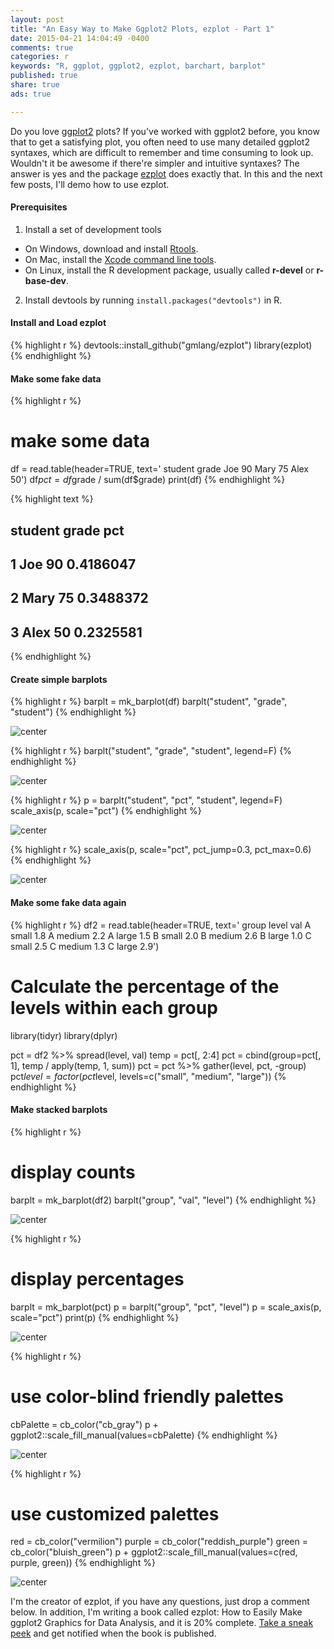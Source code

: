 ```yaml
---
layout: post
title: "An Easy Way to Make Ggplot2 Plots, ezplot - Part 1"
date: 2015-04-21 14:04:49 -0400
comments: true
categories: r
keywords: "R, ggplot, ggplot2, ezplot, barchart, barplot"
published: true
share: true
ads: true

---
```


Do you love [ggplot2](http://ggplot2.org) plots? If you've worked with ggplot2 before, you know that to get a satisfying plot, you often need to use many detailed ggplot2 syntaxes, which are difficult to remember and time consuming to look up. Wouldn't it be awesome if there're simpler and intuitive syntaxes? The answer is yes and the package [ezplot](https://github.com/gmlang/ezplot) does exactly that. In this and the next few posts, I'll demo how to use ezplot.

#### Prerequisites
1. Install a set of development tools
* On Windows, download and install [Rtools](http://cran.r-project.org/bin/windows/Rtools/). 
* On Mac, install the [Xcode command line tools](https://developer.apple.com/downloads). 
* On Linux, install the R development package, usually called **r-devel** or **r-base-dev**.
2. Install devtools by running `install.packages("devtools")` in R.

#### Install and Load ezplot

{% highlight r %}
devtools::install_github("gmlang/ezplot")
library(ezplot)
{% endhighlight %}

#### Make some fake data

{% highlight r %}
# make some data
df = read.table(header=TRUE, text='
student grade
Joe 90
Mary 75
Alex 50')
df$pct = df$grade / sum(df$grade)
print(df)
{% endhighlight %}



{% highlight text %}
##   student grade       pct
## 1     Joe    90 0.4186047
## 2    Mary    75 0.3488372
## 3    Alex    50 0.2325581
{% endhighlight %}

#### Create simple barplots

{% highlight r %}
barplt = mk_barplot(df)
barplt("student", "grade", "student") 
{% endhighlight %}

![center](/../figs/2015-04-21-an-easy-way-to-make-ggplot2-plots-ezplot-part1/unnamed-chunk-3-1.png) 

{% highlight r %}
barplt("student", "grade", "student", legend=F) 
{% endhighlight %}

![center](/../figs/2015-04-21-an-easy-way-to-make-ggplot2-plots-ezplot-part1/unnamed-chunk-3-2.png) 

{% highlight r %}
p = barplt("student", "pct", "student", legend=F) 
scale_axis(p, scale="pct")
{% endhighlight %}

![center](/../figs/2015-04-21-an-easy-way-to-make-ggplot2-plots-ezplot-part1/unnamed-chunk-3-3.png) 

{% highlight r %}
scale_axis(p, scale="pct", pct_jump=0.3, pct_max=0.6)
{% endhighlight %}

![center](/../figs/2015-04-21-an-easy-way-to-make-ggplot2-plots-ezplot-part1/unnamed-chunk-3-4.png) 

#### Make some fake data again

{% highlight r %}
df2 = read.table(header=TRUE, text='
group level val
A      small 1.8
A      medium 2.2
A      large 1.5
B      small 2.0
B      medium 2.6
B      large 1.0
C      small 2.5
C      medium 1.3
C      large 2.9')

# Calculate the percentage of the levels within each group
library(tidyr)
library(dplyr)

pct = df2 %>% spread(level, val)
temp = pct[, 2:4]
pct = cbind(group=pct[, 1], temp / apply(temp, 1, sum))
pct = pct %>% gather(level, pct, -group)
pct$level = factor(pct$level, levels=c("small", "medium", "large"))
{% endhighlight %}

#### Make stacked barplots

{% highlight r %}
# display counts
barplt = mk_barplot(df2)
barplt("group", "val", "level") 
{% endhighlight %}

![center](/../figs/2015-04-21-an-easy-way-to-make-ggplot2-plots-ezplot-part1/unnamed-chunk-5-1.png) 

{% highlight r %}
# display percentages
barplt = mk_barplot(pct)
p = barplt("group", "pct", "level")
p = scale_axis(p, scale="pct")
print(p)
{% endhighlight %}

![center](/../figs/2015-04-21-an-easy-way-to-make-ggplot2-plots-ezplot-part1/unnamed-chunk-5-2.png) 

{% highlight r %}
# use color-blind friendly palettes
cbPalette = cb_color("cb_gray")
p + ggplot2::scale_fill_manual(values=cbPalette)
{% endhighlight %}

![center](/../figs/2015-04-21-an-easy-way-to-make-ggplot2-plots-ezplot-part1/unnamed-chunk-5-3.png) 

{% highlight r %}
# use customized palettes
red = cb_color("vermilion")
purple = cb_color("reddish_purple")
green = cb_color("bluish_green")
p + ggplot2::scale_fill_manual(values=c(red, purple, green))
{% endhighlight %}

![center](/../figs/2015-04-21-an-easy-way-to-make-ggplot2-plots-ezplot-part1/unnamed-chunk-5-4.png) 

I'm the creator of ezplot, if you have any questions, just drop a comment below. In addition, I'm writing a book called ezplot: How to Easily Make ggplot2 Graphics for Data Analysis, and it is 20% complete. [Take a sneak peek](https://leanpub.com/ezplot) and get notified when the book is published.